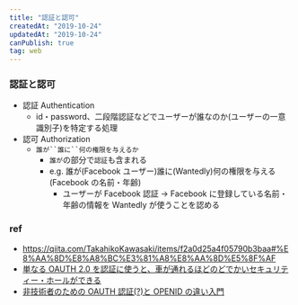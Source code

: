 ```yaml
---
title: "認証と認可"
createdAt: "2019-10-24"
updatedAt: "2019-10-24"
canPublish: true
tag: web
---
```


### 認証と認可

- 認証 Authentication
  - id・password、二段階認証などでユーザーが誰なのか(ユーザーの一意識別子)を特定する処理
- 認可 Authorization
  - ` 誰が``誰に``何の権限を与えるか `
    - `誰が`の部分で`認証`も含まれる
    - e.g. 誰が(Facebook ユーザー)誰に(Wantedly)何の権限を与える(Facebook の名前・年齢)
      - ユーザーが Facebook 認証 -> Facebook に登録している名前・年齢の情報を Wantedly が使うことを認める

### ref

- https://qiita.com/TakahikoKawasaki/items/f2a0d25a4f05790b3baa#%E8%AA%8D%E8%A8%BC%E3%81%A8%E8%AA%8D%E5%8F%AF
- [単なる OAUTH 2.0 を認証に使うと、車が通れるほどのどでかいセキュリティー・ホールができる](https://sakimura.org/2012/02/1487/)
- [非技術者のための OAUTH 認証(?)と OPENID の違い入門](https://www.sakimura.org/2011/05/1087/)
